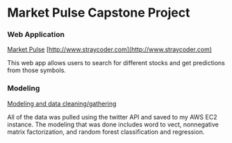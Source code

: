 # Market Pulse Capstone Project

### Web Application
[Market Pulse](https://github.com/gravity226/NASDAQ/tree/master/market_pulse)
[http://www.straycoder.com](http://www.straycoder.com)

This web app allows users to search for different stocks and get predictions from those symbols.

### Modeling
[Modeling and data cleaning/gathering](https://github.com/gravity226/NASDAQ/tree/master/testing)

All of the data was pulled using the twitter API and saved to my AWS EC2 instance.  The modeling that was done includes word to vect, nonnegative matrix factorization, and random forest classification and regression.
